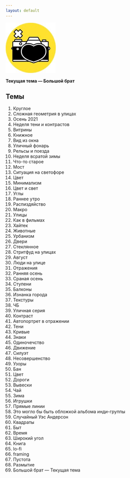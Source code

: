 ```yaml
---
layout: default
---
```


![PhotoBot](assets/photosh.jpeg)

**Текущая тема — Большой брат**

## Темы
1. Круглое
2. Сложная геометрия в улицах
3. Осень 2021
4. Неделя тени и контрастов
5. Витрины
6. Книжное
7. Вид из окна
8. Уличный фонарь
9. Рельсы и поезда
10. Неделя всратой зимы
11. Что-то старое
12. Мост
13. Ситуация на светофоре
14. Цвет
15. Минимализм
16. Цвет и свет
17. Углы
18. Раннее утро
19. Распиздяйство
20. Макро
21. Улицы
22. Как в фильмах
23. Хайтек
24. Животные
25. Урбанизм
26. Двери
27. Стеклянное
28. Стритфуд на улицах
29. Август
30. Люди на улице
31. Отражения
32. Ранняя осень
33. Сраная осень
34. Ступени
35. Балконы
36. Изнанка города
37. Текстуры
38. ЧБ
39. Уличная серия
40. Контраст
41. Автопортрет в отражении
42. Тени
43. Кривые
44. Знаки
45. Одиночечство
46. Движение
47. Силуэт
48. Несовершенство
49. Узоры
50. Бан
51. Цвет
52. Дороги
53. Вывески
54. Чай
55. Зима
56. Игрушки
57. Прямые линии
58. Это могло бы быть обложкой альбома инди-группы
59. Случайный Уэс Андерсон
60. Квадраты
61. Быт
62. Время
63. Широкий угол
64. Книга
65. lo-fi
66. framing
67. Пустота
68. Размытие
69. Большой брат — Текущая тема
